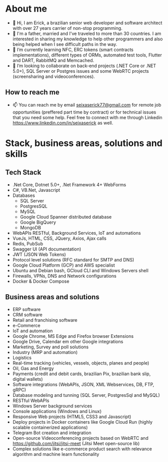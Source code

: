 # About me

- 👋 Hi, I am Erick, a brazilian senior web developer and software architect with over 27 years carrier of non-stop programming.
- 👀 I'm a father, married and I've traveled to more than 30 countries. I am interested in sharing my knowledge to help other programmers and also being helped when I see difficult paths in the way.
- 🌱 I’m currently learning NFC, ERC tokens (smart contracts implementations), different types of ORMs, automated test tools, Flutter and DART, RabbitMQ and Memcached.
- 💞️ I’m looking to collaborate on back-end projects (.NET Core or .NET 5.0+), SQL Server or Postgres issues and some WebRTC projects (screensharing and videoconferences).
  
## How to reach me
- 📫 You can reach me by email <seixaserick77@gmail.com> for remote job opportunities (preffered part time by contract) or for technical issues that you need some help. Feel free to connect with me through Linkedin <https://www.linkedin.com/in/seixaserick> as well.





# Stack, business areas, solutions and skills
## Tech Stack
  - .Net Core, Dotnet 5.0+, .Net Framework 4+ WebForms
  - C#, VB.Net, Javascript
  - Databases
    - SQL Server
    - PostgresSQL
    - MySQL
    - Google Cloud Spanner distributed database
    - Google BigQuery
    - MongoDB
  - WebAPIs RESTful, Background Services, IoT and automations
  - VueJs, HTML, CSS, JQuery, Axios, Ajax calls 
  - Redis, PubSub
  - Swagger UI (API documentation)
  - JWT (JSON Web Tokens)
  - Protocol level solutions (RFC standard for SMTP and DNS)
  - Google Cloud Platform (GCP) and AWS specialist 
  - Ubuntu and Debian bash, GCloud CLI and Windows Servers shell
  - Firewalls, VPNs, DNS and Network configurations
  - Docker & Docker Compose

## Business areas and solutions
- ERP software
- CRM software
- Retail and franchising software 
- e-Commerce
- IoT and automation
- Google Chrome, MS Edge and Firefox browser Extensions
- Google Drive, Calendar em other Google integrations
- Marketing, Survey and poll solutions
- Industry (MRP and automation)
- Logistics
- Real-time tracking (vehicles, vessels, objects, planes and people)
- Oil, Gas and Energy
- Payments (credit and debit cards, brazilian Pix, brazilian bank slip, digital wallets)
- Software integrations (WebAPIs, JSON, XML Webservices, DB, FTP, gRPC)
- Database modeling and tunning (SQL Server, PostgresSql and MySQL)
- RESTful WebAPIs
- Windows Server background services
- Console applications (Windows and Linux)
- Responsive Web projects (HTML5, CSS3 and Javascript) 
- Deploy projects in Docker containers like Google Cloud Run (highly scalable containerized applications)
- Telegram Bot creation and integration
- Open-source Videoconferencing projects based on WebRTC and <https://github.com/jitsi/jitsi-meet> (Jitsi Meet open-source lib)
- Complex solutions like e-commerce product search with relevance algorithm and machine learn functionality 

